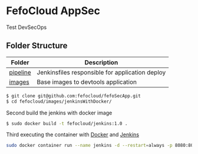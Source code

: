 
# FefoCloud AppSec
Test DevSecOps

## Folder Structure
|Folder|Description|
|---|---|
|[pipeline](pipeline)| Jenkinsfiles responsible for application deploy|
|[images](images)| Base images to devtools application|


```sh
$ git clone git@github.com:fefocloud/fefoSecApp.git
$ cd fefocloud/images/jenkinsWithDocker/
```
Second build the jenkins with docker image
```sh 
$ sudo docker build -t fefocloud/jenkins:1.0 .
```
Third executing the container with [Docker](http://docker.io) and [Jenkins](http://jenkins.io)

```sh
sudo docker container run --name jenkins -d --restart=always -p 8080:8080 -p 50000:50000 -u 0 -v jenkins_home:/var/jenkins_home fefocloud/jenkins:1.0
```
